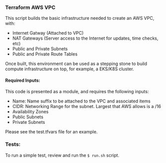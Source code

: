 ### Terraform AWS VPC

This script builds the basic infrastructure needed to create an AWS VPC, with:

* Internet Gatway (Attached to VPC)
* NAT Gateways (Server access to the Internet for updates, time checks, etc)
* Public and Private Subnets
* Public and Private Route Tables

Once built, this environment can be used as a stepping stone to build compute infrastructure on top, for example,
a EKS/K8S cluster.

#### Required Inputs:

This code is presented as a module, and requires the following inputs:

* Name: Name suffix to be attached to the VPC and associated items
* CIDR: Networking Range for the subnet. Largest that AWS allows is a /16
* Availability Zones
* Public Subnets
* Private Subnets 

Please see the test.tfvars file for an example. 


### Tests:

To run a simple test, review and run the `$ run.sh` script.
